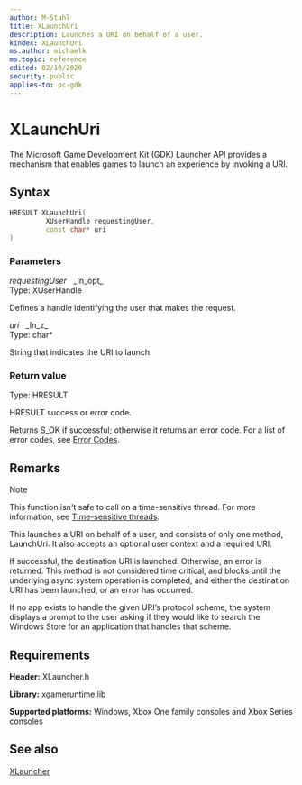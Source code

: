 ```yaml
---
author: M-Stahl
title: XLaunchUri
description: Launches a URI on behalf of a user.
kindex: XLaunchUri
ms.author: michaelk
ms.topic: reference
edited: 02/10/2020
security: public
applies-to: pc-gdk
---
```


# XLaunchUri  

The Microsoft Game Development Kit (GDK) Launcher API provides a mechanism that enables games to launch an experience by invoking a URI.


## Syntax  
  
```cpp
HRESULT XLaunchUri(  
         XUserHandle requestingUser,  
         const char* uri  
)  
```  
  
### Parameters  
  
*requestingUser* &nbsp;&nbsp;\_In\_opt\_  
Type: XUserHandle  

  
Defines a handle identifying the user that makes the request.  


*uri* &nbsp;&nbsp;\_In\_z\_  
Type: char*  

  
String that indicates the URI to launch.  


  
### Return value
Type: HRESULT
  
HRESULT success or error code. 

Returns S_OK if successful; otherwise it returns an error code. For a list of error codes, see [Error Codes](../../../errorcodes.md).
  
## Remarks
  > [!NOTE]
> This function isn't safe to call on a time-sensitive thread. For more information, see [Time-sensitive threads](../../../../system/overviews/time-sensitive-threads.md).  
  
This launches a URI on behalf of a user, and consists of only one method, LaunchUri. It also accepts an optional user context and a required URI. 

If successful, the destination URI is launched. Otherwise, an error is returned. This method is not considered time critical, and blocks until the underlying async system operation is completed, and either the destination URI has been launched, or an error has occurred. 
 
If no app exists to handle the given URI’s protocol scheme, the system  displays a prompt to the user asking if they would like to search the Windows Store for an application that handles that scheme. 
 

## Requirements  
  
**Header:** XLauncher.h
  
**Library:** xgameruntime.lib
  
**Supported platforms:** Windows, Xbox One family consoles and Xbox Series consoles  
  
## See also  
[XLauncher](../xlauncher_members.md)
  
  